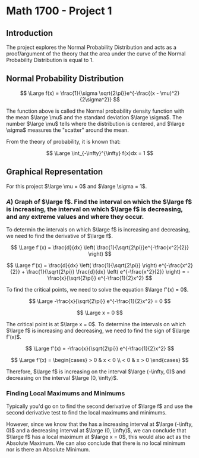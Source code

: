 # Math 1700 - Project 1

## Introduction

The project explores the Normal Probability Distribution and acts as a proof/argument of the theory that the area under the curve of the Normal Probability Distribution is equal to 1.

## Normal Probability Distribution

$$
\Large
f(x) = \frac{1}{\sigma \sqrt{2\pi}}e^{-\frac{(x - \mu)^2}{2\sigma^2}}
$$

The function above is called the Normal probability density function with the mean $\large \mu$ and the standard deviation $\large \sigma$. The number $\large \mu$ tells where the distribution is centered, and $\large \sigma$ measures the "scatter" around the mean.

From the theory of probability, it is known that:

$$
\Large
\int_{-\infty}^{\infty} f(x)dx = 1
$$

## Graphical Representation

For this project $\large \mu = 0$ and $\large \sigma = 1$.

### $A)$ Graph of $\large f$. Find the interval on which the $\large f$ is increasing, the interval on which $\large f$ is decreasing, and any extreme values and where they occur.

To determin the intervals on which $\large f$ is increasing and decreasing, we need to find the derivative of $\large f$.

$$
\Large
f'(x) = \frac{d}{dx} \left( \frac{1}{\sqrt{2\pi}}e^{-\frac{x^2}{2}} \right)
$$

$$
\Large
f'(x) = \frac{d}{dx} \left( \frac{1}{\sqrt{2\pi}} \right) e^{-\frac{x^2}{2}} + \frac{1}{\sqrt{2\pi}} \frac{d}{dx} \left( e^{-\frac{x^2}{2}} \right) = -\frac{x}{\sqrt{2\pi}} e^{-\frac{1}{2}x^2}
$$

To find the critical points, we need to solve the equation $\large f'(x) = 0$. 

$$
\Large
-\frac{x}{\sqrt{2\pi}} e^{-\frac{1}{2}x^2} = 0
$$

$$
\Large
x = 0
$$

The critical point is at $\large x = 0$. To determine the intervals on which $\large f$ is increasing and decreasing, we need to find the sign of $\large f'(x)$.

$$
\Large
f'(x) = -\frac{x}{\sqrt{2\pi}} e^{-\frac{1}{2}x^2}
$$

$$
\Large
f'(x) = \begin{cases}
      > 0 & x < 0 \\
      < 0 & x > 0
   \end{cases}
$$

Therefore, $\large f$ is increasing on the interval $\large (-\infty, 0)$ and decreasing on the interval $\large (0, \infty)$.

### Finding Local Maximums and Minimums

Typically you'd go on to find the second derivative of $\large f$ and use the second derivative test to find the local maximums and minimums. 

However, since we know that the has a increasing interval at $\large (-\infty, 0)$ and a decreasing interval at $\large (0, \infty)$, we can conclude that $\large f$ has a local maximum at $\large x = 0$, this would also act as the Absolute Maximum. We can also conclude that there is no local minimum nor is there an Absolute Minimum.